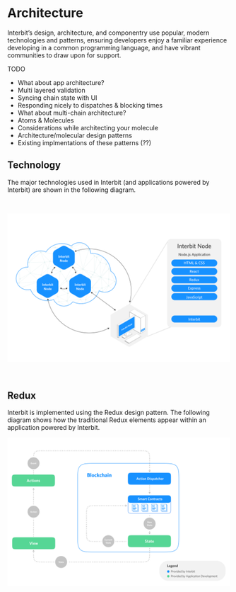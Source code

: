 # Architecture

Interbit’s design, architecture, and componentry use popular, modern technologies and patterns, ensuring developers enjoy a familiar experience developing in a common programming language, and have vibrant communities to draw upon for support.

<div class="tips danger">
  <p><span></span>TODO</p>
  <ul>
    <li>What about app architecture?</li>
    <li>Multi layered validation</li>
    <li>Syncing chain state with UI</li>
    <li>Responding nicely to dispatches &amp; blocking times</li>
    <li>What about multi-chain architecture?</li>
    <li>Atoms &amp; Molecules</li>
    <li>Considerations while architecting your molecule</li>
    <li>Architecture/molecular design patterns</li>
    <li>Existing implmentations of these patterns (??)</li>
  </ul>
</div>


## Technology

The major technologies used in Interbit (and applications powered by Interbit) are shown in the following diagram.

<br>

![](../assets/img/Technology_Diagram.png)

<br>

## Redux


Interbit is implemented using the Redux design pattern. The following diagram shows how the traditional Redux elements appear within an application powered by Interbit.

![](../assets/img/Application_Design_Pattern.png)

